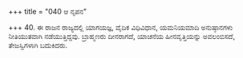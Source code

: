 +++
title = "040 ಆ ನೃಪನ"

+++
40. ಈ ರಾಜನ ರಾಜ್ಯದಲ್ಲಿ ಯಾಗಯಜ್ಞ, ವೈದಿಕ ವಿಧಿವಿಧಾನ, ಯಮನಿಯಮಾದಿ ಅನುಷ್ಠಾನಗಳು ನೀತಿಯುತವಾಗಿ ನಡೆಯುತ್ತಿದ್ದವು. ಬ್ರಾಹ್ಮಣರು ದೀನರಾಗದೆ, ಯಾಚನೆಯ ಹೀನವೃತ್ತಿಯನ್ನು ಅವಲಂಬಿಸದೆ, ತೇಜಸ್ವಿಗಳಾಗಿ ಬದುಕಿದರು.